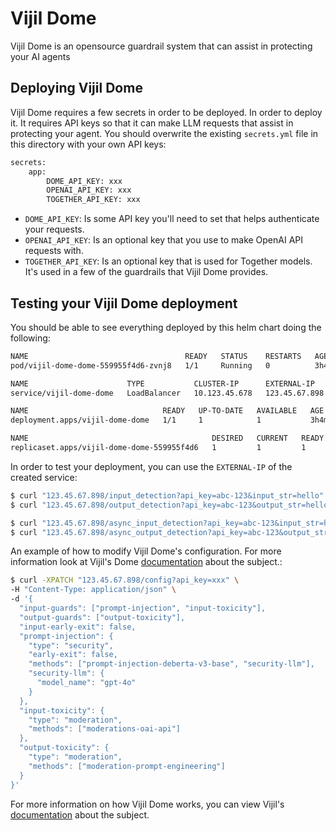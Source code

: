 # Vijil Dome

Vijil Dome is an opensource guardrail system that can assist in protecting your AI agents

## Deploying Vijil Dome

Vijil Dome requires a few secrets in order to be deployed. In order to deploy it. It requires API keys so that it can make LLM requests that assist in protecting your agent. You should overwrite the existing `secrets.yml` file in this directory with your own API keys:

```bash
secrets:
    app:
        DOME_API_KEY: xxx
        OPENAI_API_KEY: xxx
        TOGETHER_API_KEY: xxx
```

- `DOME_API_KEY`: Is some API key you'll need to set that helps authenticate your requests.
- `OPENAI_API_KEY`: Is an optional key that you use to make OpenAI API requests with.
- `TOGETHER_API_KEY`: Is an optional key that is used for Together models. It's used in a few of the guardrails that Vijil Dome provides.

## Testing your Vijil Dome deployment

You should be able to see everything deployed by this helm chart doing the following:
```bash
NAME                                   READY   STATUS    RESTARTS   AGE
pod/vijil-dome-dome-559955f4d6-zvnj8   1/1     Running   0          3h4m

NAME                      TYPE           CLUSTER-IP      EXTERNAL-IP     PORT(S)        AGE
service/vijil-dome-dome   LoadBalancer   10.123.45.678   123.45.67.898   80:31809/TCP   3h4m

NAME                              READY   UP-TO-DATE   AVAILABLE   AGE
deployment.apps/vijil-dome-dome   1/1     1            1           3h4m

NAME                                         DESIRED   CURRENT   READY   AGE
replicaset.apps/vijil-dome-dome-559955f4d6   1         1         1       3h4m
```

In order to test your deployment, you can use the `EXTERNAL-IP` of the created service:
```bash
$ curl "123.45.67.898/input_detection?api_key=abc-123&input_str=hello"
$ curl "123.45.67.898/output_detection?api_key=abc-123&output_str=hello"

$ curl "123.45.67.898/async_input_detection?api_key=abc-123&input_str=hello"
$ curl "123.45.67.898/async_output_detection?api_key=abc-123&output_str=hello"
```

An example of how to modify Vijil Dome's configuration. For more information look at Vijil's Dome [documentation](https://docs.vijil.ai/dome/config.html) about the subject.:
```bash
$ curl -XPATCH "123.45.67.898/config?api_key=xxx" \
-H "Content-Type: application/json" \
-d '{
  "input-guards": ["prompt-injection", "input-toxicity"],
  "output-guards": ["output-toxicity"],
  "input-early-exit": false,
  "prompt-injection": {
    "type": "security",
    "early-exit": false,
    "methods": ["prompt-injection-deberta-v3-base", "security-llm"],
    "security-llm": {
      "model_name": "gpt-4o"
    }
  },
  "input-toxicity": {
    "type": "moderation",
    "methods": ["moderations-oai-api"]
  },
  "output-toxicity": {
    "type": "moderation",
    "methods": ["moderation-prompt-engineering"]
  }
}'
```

For more information on how Vijil Dome works, you can view Vijil's [documentation](https://docs.vijil.ai/dome/intro.html) about the subject.
